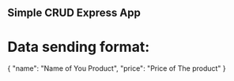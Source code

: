 ## Simple CRUD Express App
# Data sending format:
{
    "name": "Name of You Product",
    "price": "Price of The product"
}